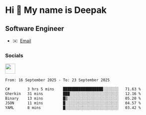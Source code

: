 Hi 👋 My name is Deepak
=======================

Software Engineer
-----------------
* ✉️  [Email](mailto:kumar.neu19@gmail.com)


### Socials

<p align="left"><a href="https://www.linkedin.com/in/deepak94kumar" target="_blank" rel="noreferrer"><img src="https://raw.githubusercontent.com/danielcranney/readme-generator/main/public/icons/socials/linkedin.svg" width="32" height="32" /></a></p>

<!--START_SECTION:waka-->

```txt
From: 16 September 2025 - To: 23 September 2025

C#        3 hrs 5 mins    ██████████████████░░░░░░░   71.63 %
Gherkin   31 mins         ███░░░░░░░░░░░░░░░░░░░░░░   12.16 %
Binary    13 mins         █▒░░░░░░░░░░░░░░░░░░░░░░░   05.20 %
JSON      11 mins         █░░░░░░░░░░░░░░░░░░░░░░░░   04.57 %
YAML      8 mins          █░░░░░░░░░░░░░░░░░░░░░░░░   03.42 %
```

<!--END_SECTION:waka-->
